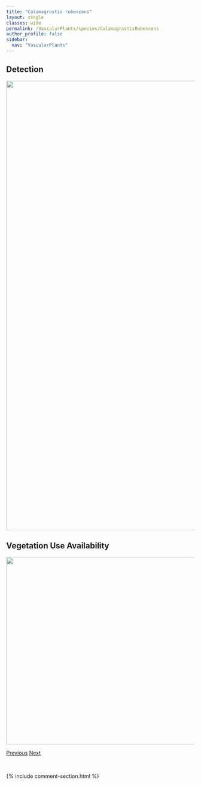 ```yaml
---
title: "Calamagrostis rubescens"
layout: single
classes: wide
permalink: /VascularPlants/species/CalamagrostisRubescens
author_profile: false
sidebar:
  nav: "VascularPlants"
---
```


<h2>Detection</h2>

<a href="https://drive.google.com/uc?export=view&id=11WWVLw6eXeRn8ABXlkxhQGy3hj5WEPGp">
<img src="https://drive.google.com/uc?export=view&id=11WWVLw6eXeRn8ABXlkxhQGy3hj5WEPGp" height = "1200" width = "800">
</a>


<h2>Vegetation Use Availability</h2>

<a href="https://drive.google.com/uc?export=view&id=1UgyO0HvRKh8wjj24eQXCUEmVQB_RAKkW">
<img src="https://drive.google.com/uc?export=view&id=1UgyO0HvRKh8wjj24eQXCUEmVQB_RAKkW" height = "500" width = "1000">
</a>


<a href="/DevelopmentWebsite/VascularPlants/species/CalamagrostisMontanensis" class="pagination--pager" title="Plains Reed Grass">Previous</a> <a href="/DevelopmentWebsite/VascularPlants/species/CalamagrostisStricta" class="pagination--pager" title="Narrow Reed Grass">Next</a>

<p>&nbsp;</p>

{% include comment-section.html %}
